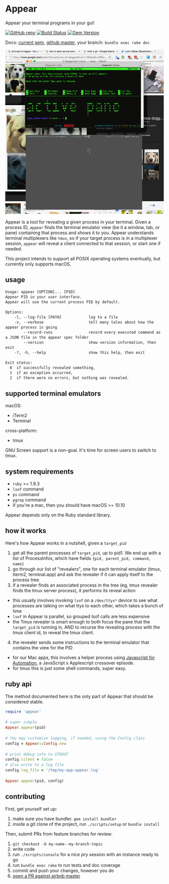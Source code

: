 # Appear

Appear your terminal programs in your gui!

[![GitHub repo](https://badge.fury.io/gh/airbnb%2Fappear.svg)](https://github.com/airbnb/appear) [![Build Status](https://secure.travis-ci.org/airbnb/appear.svg?branch=master)](http://travis-ci.org/airbnb/appear) [![Gem Version](https://badge.fury.io/rb/appear.svg)](https://badge.fury.io/rb/appear)

Docs: [current gem](http://www.rubydoc.info/gems/appear), [github master](http://www.rubydoc.info/github/airbnb/appear/master), your branch: `bundle exec rake doc`

[![screenshot demo thing](./screenshot.gif)](https://github.com/airbnb/appear/raw/master/screenshot.gif)
<!-- the above screenshot is purposefully broken for YARD docs: it's annoying
     there, but nice on github :) -->

Appear is a tool for revealing a given process in your terminal. Given a
process ID, `appear` finds the terminal emulator view (be it a window, tab, or
pane) containing that process and shows it to you. Appear understands terminal
multiplexers like `tmux`, so if your target process is in a multiplexer
session, `appear` will reveal a client connected to that session, or start one
if needed.

This project intends to support all POSIX operating systems eventually, but
currently only supports macOS.

## usage

```
Usage: appear [OPTION]... [PID]
Appear PID in your user interface.
Appear will use the current process PID by default.

Options:
    -l, --log-file [PATH]            log to a file
    -v, --verbose                    tell many tales about how the appear process is going
        --record-runs                record every executed command as a JSON file in the appear spec folder
        --version                    show version information, then exit
    -?, -h, --help                   show this help, then exit

Exit status:
  0  if successfully revealed something,
  1  if an exception occurred,
  2  if there were no errors, but nothing was revealed.
```

## supported terminal emulators

macOS:

 - iTerm2
 - Terminal

cross-platform:

 - tmux

GNU Screen support is a non-goal. It's time for screen users to switch to tmux.

## system requirements

 - `ruby` >= 1.9.3
 - `lsof` command
 - `ps` command
 - `pgrep` command
 - if you're a mac, then you should have macOS >= 10.10

Appear depends only on the Ruby standard library.

## how it works

Here's how Appear works in a nutshell, given a `target_pid`

1. get all the parent processes of `target_pid`, up to pid1. We end up with a
   list of ProcessInfos, which have fields `{pid, parent_pid, command, name}`
2. go through our list of "revealers", one for each terminal emulator (tmux,
   iterm2, terminal.app) and ask the revealer if it can apply itself to the
   process tree.
3. if a revealer finds an associated process in the tree (eg, tmux revealer
finds the tmux server process), it performs its reveal action
  - this usually involves invoking `lsof` on a `/dev/ttys*` device to see what
    processes are talking on what ttys to each other, which takes a bunch of
    time
  - `lsof` in Appear is parallel, so grouped lsof calls are less expensive
  - the Tmux revealer is smart enough to both focus the pane that the
    `target_pid` is running in, AND to recurse the revealing process with the
    tmux client id, to reveal the tmux client.
4. the revealer sends some instructions to the terminal emulator that contains
the view for the PID
  - for our Mac apps, this involves a helper process using [Javascript for
    Automation][jfora], a JavaScript x Applescript crossover episode.
  - for tmux this is just some shell commands, super easy.

[jfora]: https://developer.apple.com/library/mac/releasenotes/InterapplicationCommunication/RN-JavaScriptForAutomation/Articles/OSX10-10.html#//apple_ref/doc/uid/TP40014508-CH109-SW1

## ruby api

The method documented here is the only part of Appear that should be considered
stable.

```ruby
require 'appear'

# super simple
Appear.appear(pid)

# You may customize logging, if needed, using the Config class
config = Appear::Config.new

# print debug info to STDOUT
config.silent = false
# also write to a log file
config.log_file = '/tmp/my-app-appear.log'

Appear.appear(pid, config)
```

## contributing

First, get yourself set up:

1. make sure you have bundler. `gem install bundler`
2. inside a git clone of the project, run `./scripts/setup` or `bundle install`

Then, submit PRs from feature branches for review:

1. `git checkout -b my-name--my-branch-topic`
1. write code
1. run `./scripts/console` for a nice pry session with an instance ready to go
1. run `bundle exec rake` to run tests and doc coverage
1. commit and push your changes, however you do
1. [open a PR against airbnb master](https://github.com/airbnb/appear/compare?expand=1)

